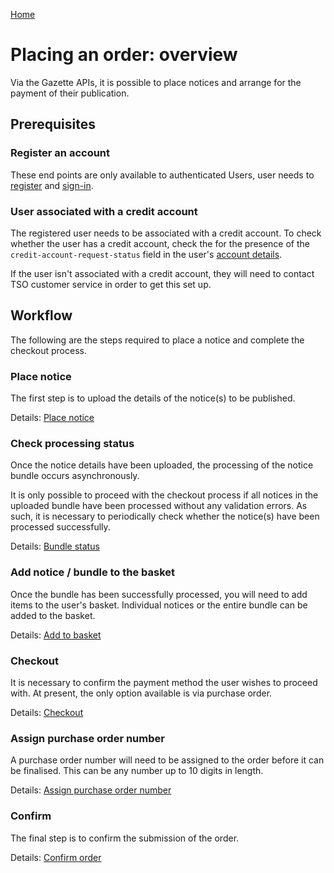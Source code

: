 [Home](../home.md)

# Placing an order: overview

Via the Gazette APIs, it is possible to place notices and arrange for the payment of their publication.

## Prerequisites

### Register an account
These end points are only available to authenticated Users, user needs  to [register](../authentication/registration.html) and [sign-in](../authentication/sign-in.html).

### User associated with a credit account

The registered user needs to be associated with a credit account. To check whether the user has a credit account, check the for the presence of the `credit-account-request-status` field in the user's [account details](../mygazette/mygazette.md#my-account-settings). 

If the user isn't associated with a credit account, they will need to contact TSO customer service in order to get this set up.


## Workflow

The following are the steps required to place a notice and complete the checkout process.

### Place notice 

The first step is to upload the details of the notice(s) to be published. 

Details: [Place notice](../mygazette/create-bundle.md)

### Check processing status 

Once the notice details have been uploaded, the processing of the notice bundle occurs asynchronously. 

It is only possible to proceed with the checkout process if all notices in the uploaded bundle have been processed without any validation errors.
As such, it is necessary to periodically check whether the notice(s) have been processed successfully.

Details: [Bundle status](../mygazette/bundle-status.md)

### Add notice / bundle to the basket

Once the bundle has been successfully processed, you will need to add items to the user's basket. Individual notices or the entire bundle can be added to the basket.

Details: [Add to basket](add-to-basket.md)

### Checkout

It is necessary to confirm the payment method the user wishes to proceed with. At present, the only option available is via purchase order.

Details: [Checkout](checkout.md)

### Assign purchase order number

A purchase order number will need to be assigned to the order before it can be finalised. This can be any number up to 10 digits in length.

Details: [Assign purchase order number](../mygazette/order/assign-po-number.md)

### Confirm

The final step is to confirm the submission of the order.

Details: [Confirm order](../mygazette/order/confirm.md)
